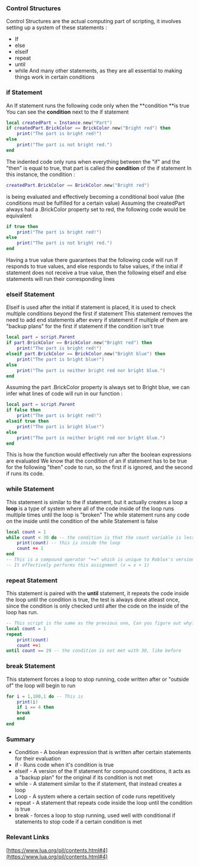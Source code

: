 
### Control Structures

Control Structures are the actual computing part of scripting, it involves setting up a system of these statements :
* If
* else
* elseif
* repeat
* until
* while
And many other statements, as they are all essential to making things work in certain conditions
### if Statement
An If statement runs the following code only when the **condition **is true
You can see the **condition** next to the if statement
```lua
local createdPart = Instance.new("Part")
if createdPart.BrickColor == BrickColor.new("Bright red") then
    print("The part is bright red!")
else
    print("The part is not bright red.")
end
```
The indented code only runs when everything between the "if" and the "then" is equal to true, that part is called the **condition** of the if statement
In this instance, the condition :
```lua
createdPart.BrickColor == BrickColor.new("Bright red")
``` 
is being evaluated and effectively becoming a conditional bool value (the conditions must be fulfilled for a certain value)
Assuming the createdPart always had a .BrickColor property set to red, the following code would be equivalent
```lua
if true then
    print("The part is bright red!")
else
    print("The part is not bright red.")
end
```
Having a true value there guarantees that the following code will run
If responds to true values, and else responds to false values, if the initial if statement does
not receive a true value, then the following elseif and else statements will run their corresponding lines
### elseif Statement
Elseif is used after the initial if statement is placed, it is used to check multiple conditions beyond the first if statement
This statement removes the need to add end statements after every if statement if multiple of them are "backup plans" for the first if statement if the condition isn't true
```lua
local part = script.Parent
if part.BrickColor == BrickColor.new("Bright red") then
    print("The part is bright red!")
elseif part.BrickColor == BrickColor.new("Bright blue") then
    print("The part is bright blue!")
else
    print("The part is neither bright red nor bright blue.")
end
```
Assuming the part .BrickColor property is always set to Bright blue, we can infer what lines of code will run in our function :
```lua
local part = script.Parent
if false then
    print("The part is bright red!")
elseif true then
    print("The part is bright blue!")
else
    print("The part is neither bright red nor bright blue.")
end
```
This is how the function would effectively run after the boolean expressions are evaluated
We know that the condition of an if statement has to be true for the following "then" code to run, so the first if is ignored, and the second if runs its code.
### while Statement
This statement is similar to the if statement, but it actually creates a loop
a **loop** is a type of system where all of the code inside of the loop runs multiple times until the loop is "broken"
The while statement runs any code on the inside until the condition of the while Statement is false
```lua
local count = 1
while count < 30 do -- the condition is that the count variable is less than 30
    print(count) -- this is inside the loop
    count += 1 
end
-- This is a compound operator "+=" which is unique to Roblox's version of Lua
-- It effectively performs this assignment (x = x + 1)
```
### repeat Statement
This statement is paired with the **until** statement, it repeats the code inside the loop until the condition is true, the test is always done atleast once, since the condition is only checked until after the code on the inside of the loop has run.
```lua
-- This script is the same as the previous one, Can you figure out why?
local count = 1
repeat
    print(count)
    count +=1
until count == 29 -- the condition is not met with 30, like before
```
### break Statement
This statement forces a loop to stop running, code written after or "outside of" the loop will begin to run
```lua
for i = 1,100,1 do -- This is 
    print(i)
    if i == 4 then
    break
    end
end
```
### Summary
* Condition - A boolean expression that is written after certain statements for their evaluation
* if - Runs code when it's condition is true
* elseif  - A version of the If statement for compound conditions, it acts as a "backup plan" for the original if its condition is not met
* while - A statement similar to the if statement, that instead creates a loop
* Loop - A system where a certain section of code runs repetitively
* repeat - A statement that repeats code inside the loop until the condition is true
* break - forces a loop to stop running, used well with conditional if statements to stop code if a certain condition is met

### Relevant Links
[https://www.lua.org/pil/contents.html#4](https://www.lua.org/pil/contents.html#4)
